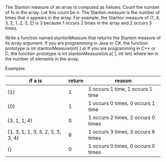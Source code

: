 The Stanton measure of an array is computed as follows. Count the number of 1s in the
array. Let this count be n. The Stanton measure is the number of times that n appears in the array.
For example, the Stanton measure of {1, 4, 3, 2, 1, 2, 3, 2} is 3 because 1 occurs 2 times in the
array and 2 occurs 3 times.

Write a function named stantonMeasure that returns the Stanton measure of its array argument.
If you are programming in Java or C#, the function prototype is
int stantonMeasure(int[ ] a)
If you are programming in C++ or C, the function prototype is
int stantonMeasure(int a[ ], int len) where len is the number of elements in the array.

Examples

| if a is                           | return | reason                             |
| --------------------------------- | ------ | ---------------------------------- |
| {1}                               | 1      | 1 occurs 1 time, 1 occurs 1 time   |
| {0}                               | 1      | 1 occurs 0 times, 0 occurs 1 time  |
| {3, 1, 1, 4}                      | 0      | 1 occurs 2 times, 2 occurs 0 times |
| {1, 3, 1, 1, 3, 3, 2, 3, 3, 3, 4} | 6      | 1 occurs 3 times, 3 occurs 6 times |
| {}                                | 0      | 1 occurs 0 times, 0 occurs 0 times |
